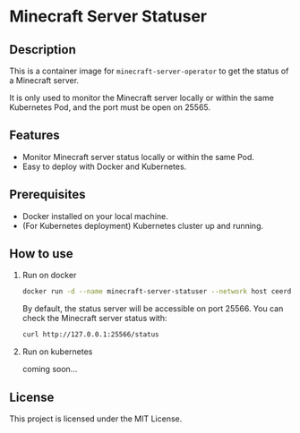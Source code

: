 # Minecraft Server Statuser

## Description
This is a container image for `minecraft-server-operator` to get the status of a Minecraft server.

It is only used to monitor the Minecraft server locally or within the same Kubernetes Pod, and the port must be open on 25565.

## Features
- Monitor Minecraft server status locally or within the same Pod.
- Easy to deploy with Docker and Kubernetes.

## Prerequisites
- Docker installed on your local machine.
- (For Kubernetes deployment) Kubernetes cluster up and running.

## How to use
1. Run on docker

    ```bash
    docker run -d --name minecraft-server-statuser --network host ceerdecy/minecraft-server-statuser:1.0.0
    ```

   By default, the status server will be accessible on port 25566. You can check the Minecraft server status with:
    ```bash
   curl http://127.0.0.1:25566/status
    ```

2. Run on kubernetes
   
   coming soon...

## License

This project is licensed under the MIT License.

